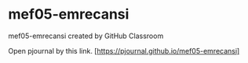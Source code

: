 # mef05-emrecansi
mef05-emrecansi created by GitHub Classroom

Open pjournal by this link. [https://pjournal.github.io/mef05-emrecansi]
